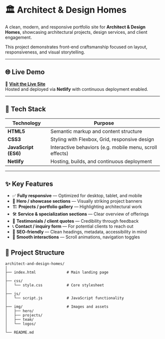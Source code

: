 # 🏛 Architect & Design Homes

A clean, modern, and responsive portfolio site for **Architect & Design Homes**, showcasing architectural projects, design services, and client engagement.

This project demonstrates front-end craftsmanship focused on layout, responsiveness, and visual storytelling.

---

## 🌐 Live Demo

🔗 **[Visit the Live Site](https://architect-and-design-homes.netlify.app/)**  
Hosted and deployed via **Netlify** with continuous deployment enabled.

---

## 🧰 Tech Stack

| Technology        | Purpose                                                  |
|-------------------|-----------------------------------------------------------|
| **HTML5**          | Semantic markup and content structure                    |
| **CSS3**           | Styling with Flexbox, Grid, responsive design            |
| **JavaScript (ES6)** | Interactive behaviors (e.g. mobile menu, scroll effects) |
| **Netlify**         | Hosting, builds, and continuous deployment               |

---

## ✨ Key Features

- ✅ **Fully responsive** — Optimized for desktop, tablet, and mobile  
- 🌠 **Hero / showcase sections** — Visually striking project banners  
- 🏗 **Projects / portfolio gallery** — Highlighting architectural work  
- 🛠 **Service & specialization sections** — Clear overview of offerings  
- 💬 **Testimonials / client quotes** — Credibility through feedback  
- 📞 **Contact / inquiry form** — For potential clients to reach out  
- 🔎 **SEO-friendly** — Clean headings, metadata, accessibility in mind  
- 🧩 **Smooth interactions** — Scroll animations, navigation toggles  



## 📂 Project Structure
```plaintext
architect-and-design-homes/
│
├── index.html              # Main landing page
│
├── css/
│   └── style.css           # Core stylesheet
│
├── js/
│   └── script.js           # JavaScript functionality
│
├── img/                    # Images and assets
│   ├── hero/
│   ├── projects/
│   ├── team/
│   └── logos/
│
└── README.md

